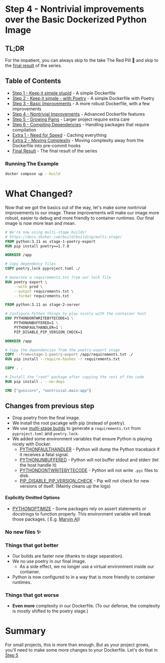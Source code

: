 # Step 4 - Nontrivial improvements over the Basic Dockerized Python Image

## TL;DR

For the impatient, you can always skip to the take The Red Pill 💊 and skip to
the [final result](/README.md#final-result) of the series.

## Table of Contents

* [Step 1 - Keep it simple stupid](/step-1-kiss-requirements/README.md) - A simple Dockerfile
* [Step 2 - Keep it simple - with Poetry](/step-2-kiss-poetry/README.md) - A simple Dockerfile with Poetry
* [Step 3 - Basic Improvements](/step-3-basic-improvements/README.md) - A more robust Dockerfile, with a few
  improvements
* [Step 4 - Nontrivial Improvements](/step-4-nontrivial-improvements/README.md) - Advanced Dockerfile features
* [Step 5 - Growing Pains](/step-5-larger-project/README.md) - Larger project require extra care
* [Step 6 - Compiling Dependencies](/step-6-compiling-dependencies/README.md) - Handling packages that require
  compilation
* [Extra 1 - Need for Speed](/extra-1-need-for-speed/README.md) - Caching everything
* [Extra 2 - Moving Complexity](/extra-2-pre-commit/README.md) - Moving complexity away from the Dockerfile into
  pre-commit hooks
* [Final Result](/README.md#final-result) - The final result of the series

### Running The Example

```bash
docker compose up --build
```

# What Changed?

Now that we got the basics out of the way, let's make some nontrivial improvements to our image. These improvements will
make our image more robust, easier to debug and more friendly to container runtimes. Our final image is now more lean
and mean.

```dockerfile
# We're now using multi-stage builds!
# https://docs.docker.com/build/building/multi-stage/
FROM python:3.11 as stage-1-poetry-export
RUN pip install poetry==1.7.0

WORKDIR /app

# Copy dependency files
COPY poetry.lock pyproject.toml ./

# Generate a requirements.txt from our lock file
RUN poetry export \
    --with prod \
    --output requirements.txt \
    --format requirements.txt

FROM python:3.11 as stage-2-server

# Configure Python things to play nicely with the container host
ENV PYTHONDONTWRITEBYTECODE=1 \
    PYTHONUNBUFFERED=1 \
    PYTHONFAULTHANDLER=1 \
    PIP_DISABLE_PIP_VERSION_CHECK=1

WORKDIR /app

# Copy the dependencies from the poetry-export stage
COPY --from=stage-1-poetry-export /app/requirements.txt ./
RUN pip install --require-hashes -r requirements.txt

COPY . .

# Install the "root" package after copying the rest of the code
RUN pip install . --no-deps

CMD ["gunicorn", "nontrivial.main:app"]
```

## Changes from previous step

* Drop poetry from the final image.
* We install the root pacakge with pip (instead of poetry).
* We use [multi-stage builds](https://docs.docker.com/build/building/multi-stage/) to generate a `requirements.txt`
  from `pyproject.toml` and `poetry.lock`.
* We added some environment variables that ensure Python is playing nicely with Docker.
    * [PYTHONFAULTHANDLER](https://docs.python.org/3.11/using/cmdline.html#envvar-PYTHONFAULTHANDLER) - Python will dump
      the Python traceback if it receives a fatal signal.
    * [PYTHONUNBUFFERED](https://docs.python.org/3.11/using/cmdline.html#envvar-PYTHONUNBUFFERED) - Python will not
      buffer stdout and stderr (let the host handle it)
    * [PYTHONDONTWRITEBYTECODE](https://docs.python.org/3.11/using/cmdline.html#envvar-PYTHONDONTWRITEBYTECODE) - Python
      will not write `.pyc` files to disk.
    * [PIP_DISABLE_PIP_VERSION_CHECK](https://pip.pypa.io/en/stable/user_guide/#environment-variables) - Pip will not
      check for new versions of itself. (Mainly cleans up the logs)

#### Explicitly Omitted Options

* [PYTHONOPTIMIZE](https://docs.python.org/3.11/using/cmdline.html#envvar-PYTHONOPTIMIZE) - Some packages rely on assert
  statements or docstrings to function properly. This environment variable will break those packages. (
  E.g. [Marvin AI](https://github.com/PrefectHQ/marvin))

### No new files ✨

### Things that got better

* Our builds are faster now (thanks to stage separation).
* We no use poetry in our final image.
    * As a side effect, we no longer use a virtual environment inside our container.
* Python is now configured to in a way that is more friendly to container runtimes.

### Things that got worse

* **Even more** complexity in our Dockerfile. (To our defense, the complexity is mostly shifted to the poetry stage.)

# Summary

For small projects, this is more than enough. But as your project grows, you'll need to make some more changes to your
Dockerfile. Let's do that in [Step 5](/step-5-larger-project/README.md)
